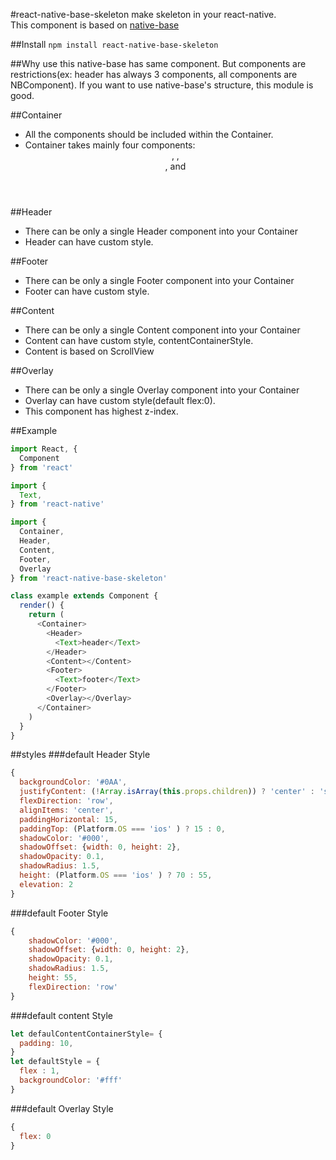 #react-native-base-skeleton
make skeleton in your react-native.<br/>
This component is based on [native-base](https://github.com/GeekyAnts/NativeBase)

##Install
`npm install react-native-base-skeleton`

##Why use this
native-base has same component. But components are restrictions(ex: header has always 3 components, all components are NBComponent). If you want to use native-base's structure, this module is good.

##Container
  * All the components should be included within the Container.
  * Container takes mainly four components: <Header>, <Content>, <Footer>, and <Overlay>

##Header
  * There can be only a single Header component into your Container
  * Header can have custom style.

##Footer
  * There can be only a single Footer component into your Container
  * Footer can have custom style.

##Content
  * There can be only a single Content component into your Container
  * Content can have custom style, contentContainerStyle.
  * Content is based on ScrollView

##Overlay
  * There can be only a single Overlay component into your Container
  * Overlay can have custom style(default flex:0).
  * This component has highest z-index.

##Example
```js
import React, {
  Component
} from 'react'

import {
  Text,
} from 'react-native'

import {
  Container,
  Header,
  Content,
  Footer,
  Overlay
} from 'react-native-base-skeleton'

class example extends Component {
  render() {
    return (
      <Container>
        <Header>
          <Text>header</Text>
        </Header>
        <Content></Content>
        <Footer>
          <Text>footer</Text>
        </Footer>
        <Overlay></Overlay>
      </Container>
    )
  }
}
```


##styles
###default Header Style
```js
{
  backgroundColor: '#0AA',
  justifyContent: (!Array.isArray(this.props.children)) ? 'center' : 'space-between',
  flexDirection: 'row',
  alignItems: 'center',
  paddingHorizontal: 15,
  paddingTop: (Platform.OS === 'ios' ) ? 15 : 0,
  shadowColor: '#000',
  shadowOffset: {width: 0, height: 2},
  shadowOpacity: 0.1,
  shadowRadius: 1.5,
  height: (Platform.OS === 'ios' ) ? 70 : 55,
  elevation: 2
}
```
###default Footer Style
```js
{
    shadowColor: '#000',
    shadowOffset: {width: 0, height: 2},
    shadowOpacity: 0.1,
    shadowRadius: 1.5,
    height: 55,
    flexDirection: 'row'
}
```

###default content Style
```js
let defaulContentContainerStyle= {
  padding: 10,
}
let defaultStyle = {
  flex : 1,
  backgroundColor: '#fff'
}
```

###default Overlay Style
```js
{
  flex: 0
}
```
